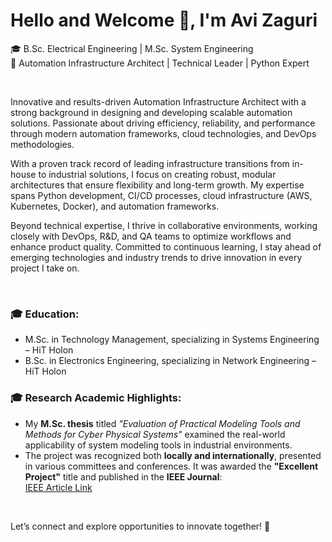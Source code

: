 # Hello and Welcome 👋, I'm Avi Zaguri
🎓 B.Sc. Electrical Engineering | M.Sc. System Engineering
<br>
🚀 Automation Infrastructure Architect | Technical Leader | Python Expert

<br>

Innovative and results-driven Automation Infrastructure Architect with a strong background in designing and developing scalable automation solutions. Passionate about driving efficiency, reliability, and performance through modern automation frameworks, cloud technologies, and DevOps methodologies.

With a proven track record of leading infrastructure transitions from in-house to industrial solutions, I focus on creating robust, modular architectures that ensure flexibility and long-term growth. My expertise spans Python development, CI/CD processes, cloud infrastructure (AWS, Kubernetes, Docker), and automation frameworks.

Beyond technical expertise, I thrive in collaborative environments, working closely with DevOps, R&D, and QA teams to optimize workflows and enhance product quality. Committed to continuous learning, I stay ahead of emerging technologies and industry trends to drive innovation in every project I take on.

<br>

### 🎓 Education:
- M.Sc. in Technology Management, specializing in Systems Engineering – HiT Holon
- B.Sc. in Electronics Engineering, specializing in Network Engineering – HiT Holon


### 🎓 Research Academic Highlights:  
- My **M.Sc. thesis** titled *"Evaluation of Practical Modeling Tools and Methods for Cyber Physical Systems"* examined the real-world applicability of system modeling tools in industrial environments.  
- The project was recognized both **locally and internationally**, presented in various committees and conferences. It was awarded the **"Excellent Project"** title and published in the **IEEE Journal**:  
  [IEEE Article Link](https://ieeexplore.ieee.org/document/9988180)

<br>

Let’s connect and explore opportunities to innovate together! 🚀




<!--
**aviz92/aviz92** is a ✨ _special_ ✨ repository because its `README.md` (this file) appears on your GitHub profile.

Here are some ideas to get you started:

- 🔭 I’m currently working on ...
- 🌱 I’m currently learning ...
- 👯 I’m looking to collaborate on ...
- 🤔 I’m looking for help with ...
- 💬 Ask me about ...
- 📫 How to reach me: ...
- 😄 Pronouns: ...
- ⚡ Fun fact: ...
-->
